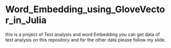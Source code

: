 # Word_Embedding_using_GloveVector_in_Julia
this is a project of Text analysis and word Embedding you can get data of text analysis on this repository and for the other data please follow my slide.
